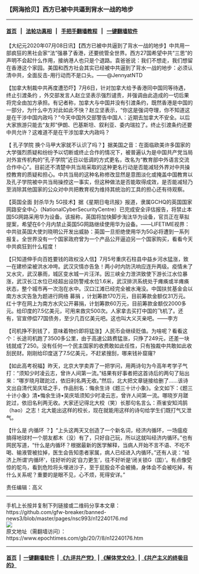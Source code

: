 ### 【网海拾贝】西方已被中共逼到背水一战的地步
------------------------

#### [首页](https://github.com/gfw-breaker/banned-news3/blob/master/README.md) &nbsp;&nbsp;|&nbsp;&nbsp; [法轮功真相](https://github.com/begood0513/basic/blob/master/README.md)  &nbsp;&nbsp;|&nbsp;&nbsp; [手把手翻墙教程](https://github.com/gfw-breaker/guides/wiki)  &nbsp;&nbsp;|&nbsp;&nbsp; [一键翻墙软件](https://github.com/gfw-breaker/nogfw/blob/master/README.md)  



<div><p>
 【大纪元2020年07月08日讯】【西方已被中共逼到了背水一战的地步】中共用一部疯狂的黑社会家“法”强暴了香港，还要统管全世界。西方27国希望中共“三思”的声明不会起什么作用，接纳港人也只是个退路。袁爸爸说：我们不想走，我们想留在香港这个家园。美国和西方社会其实已经被中共逼到了背水一战的地步：必须认清中共，全面反击-用行动而不是口头。——@JennyatNTD
</p>
<p>
 【加拿大制裁中共再度遭恐吓】7月6日，针对加拿大给予香港同中国同等待遇，
 <ok href="https://www.epochtimes.com/gb/tag/%E7%BB%88%E6%AD%A2%E5%BC%95%E6%B8%A1%E6%9D%A1%E7%BA%A6.html">
  终止引渡条约
 </ok>
 ，外交部发言人赵立坚表示强烈谴责，并强调由此造成的一切后果将完全由加方承担。有记者称，加拿大与中国并没有引渡条约，既然香港是中国的一部分，为什么中方对此如此不快？赵立坚表示，“你这是强词夺理，你不知道这是在干涉中国内政吗？”今天中国外交部警告中国人：近期去加拿大不安全。以后大家旅游只能去“友邦”伊朗、巴基斯坦、叙利亚、委内瑞拉了。终止引渡条约还要中共允许？这难道不是在干涉加拿大内政吗？
</p>
<p>
 【
 <ok href="https://www.epochtimes.com/gb/tag/%E5%AD%94%E5%AD%90%E5%AD%A6%E9%99%A2.html">
  孔子学院
 </ok>
 换个马甲大家就不认识了吗？】据美国之音：在面临欧美许多国家的大学强烈质疑和纷纷予以切断或终止合作的情况下，被普遍认为是中国共产党当局对外宣传机构的“孔子学院”近日以低调的方式更名，改名为“教育部中外语言交流合作中心”。目前还不清楚中共当局采取的这种更名行动是否能减轻外界对中共操控教育的质疑和担心。中共当局的这种名称修改显然是意图淡化或掩盖中国教育以及孔子学院被中共当局操控这一事实，但这种做法是否能取得成效，是否能减轻乃至消除其他国家的公众对中共把教育视为维持其统治的工具的担心还有待观察。
</p>
<p>
 【英国全面
 <ok href="https://www.epochtimes.com/gb/tag/%E5%B0%81%E6%9D%80%E5%8D%8E%E4%B8%BA.html">
  封杀华为
 </ok>
 5G技术】据《星期日电讯报》报道，隶属GCHQ的英国国家网路安全中心（NationalCyberSecurityCentre）已完成安全评估报告，将禁止本国5G网路采用华为设备。该报称，英国将加快脚步淘汰华为设备，官员正在草拟提案，希望在6个月内禁止英国5G网路继续使用华为设备。——LIFETIME视界：中共驻英国大使刘晓明公开发出威胁：英国一旦拒绝使用华为5G必将遭到一系列报复。全世界没有一个国家政府曾为一个产品公开逼迫另一个国家购买，看看今天中共疯狂到什么程度！
</p>
<p>
 【只知道伸手向百姓要钱的政权没人信】7月5号重庆石柱县中益乡河水猛涨，致一在建桥梁被洪水冲垮。武汉灾情亦告急！两小时内防汛响应连升两级。疫情未了又水灾，武汉暴雨，城区变水城一片汪洋。因三峡全力泄洪致使下游长江水位暴涨，武汉长江水位已经超出设防警戒水位1.6米，武汉排洪系统处于瘫痪或半瘫痪状态，整个城市再一次泡在水中。汉口江滩已经完全被水淹没。中国扶贫基金会以南方水灾告急为题进行网络
 <ok href="https://www.epochtimes.com/gb/tag/%E5%8B%9F%E6%8D%90.html">
  募捐
 </ok>
 ，计划筹款170万元，目前筹款金额仅31万元。红十字在网上为南方水灾公开募捐，计划筹款60万元，目前筹款金额仅2000多元。给印度的7.5亿美元，可用来救灾500次。人家拿去买打中国的飞机了。还有，官宣停偿77国债务，至少几百亿美元吧。这也叫大义灭亲吧。——李方
</p>
<p>
 【司机挣不到钱了，意味着物价即将猛涨】人民币会继续贬值。为啥呢？看看这个：长途司机跑了3500多公里，由于高速公路费猛涨，只挣了249元，还差一块钱就成了250。没有任何一个民主国家的收费敢如此任性，只有独裁中共敢如此收刮民财。刚刚给印度送了7.5亿美元，不赶紧搜刮，哪来钱补窟窿?
</p>
<p>
 【如此高考祝福】昨天，北京大学卖弄了一把学问，用两诗句为今高年考学子气打：“须知少时凌云志，曾许人间第一流。”结果有好事者把这首诗后的两句了贴出来：“哪岁晓月蹉跎过，依旧利名两无收。”然后，北大把文章链接给删了……该诗文出自清代吴庆坻之手，作品别名：悔余生诗《题三十计小象》。全文如下：《题三十计小象》清•悔余生诗•吴庆坻须知少时凌云志，曾许人间第一流。哪晓岁月蹉跎过，依旧名利两无收。大家还记得北大校（笑）长那句名言么：燕雀安知鸿鹄（hao）之志！北大能出这样的校长，现在就能用这样的诗句给学生们既打气又泄气。
</p>
<p>
 【什么是
 <ok href="https://www.epochtimes.com/gb/tag/%E5%86%85%E5%BE%AA%E7%8E%AF.html">
  内循环
 </ok>
 ？】“上头这两天又创造了一个新名词，经济内循环，一场瘟疫搞得地球村一个朋友都木（没）有了，只好自己玩，所以这就叫经济内循环。”也有网民写道，“什么是内循环？根据最新的医学解释，当病人开始不言不语、不吃不喝、输液管被拉掉，医生会告知患者家属，病人已经进入内循环。”还有人说：“经济上所谓‘内循环’，往好听的说‘自力更生’，往不好听是‘闭关锁G（国）’。有点像受惊的鸵鸟，看到危险将头埋进沙子，至于屁股会不会被捅，身体会不会被吃掉，有什么关系呢？重要的是眼不见，心不烦，死得安详。”
</p>
<p>
 责任编辑：高义
</p>
</div>
<hr/>
手机上长按并复制下列链接或二维码分享本文章：<br/>
https://github.com/gfw-breaker/banned-news3/blob/master/pages/nsc993/n12240176.md <br/>
<a href='https://github.com/gfw-breaker/banned-news3/blob/master/pages/nsc993/n12240176.md'><img src='https://github.com/gfw-breaker/banned-news3/blob/master/pages/nsc993/n12240176.md.png'/></a> <br/>
原文地址（需翻墙访问）：https://www.epochtimes.com/gb/20/7/8/n12240176.htm


------------------------
#### [首页](https://github.com/gfw-breaker/banned-news3/blob/master/README.md) &nbsp;|&nbsp; [一键翻墙软件](https://github.com/gfw-breaker/nogfw/blob/master/README.md) &nbsp;| [《九评共产党》](https://github.com/gfw-breaker/9ping.md/blob/master/README.md#九评之一评共产党是什么) | [《解体党文化》](https://github.com/gfw-breaker/jtdwh.md/blob/master/README.md) | [《共产主义的终极目的》](https://github.com/gfw-breaker/gczydzjmd.md/blob/master/README.md)


<img src='http://gfw-breaker.win/banned-news3/pages/nsc993/n12240176.md' width='0px' height='0px'/>